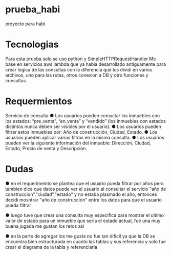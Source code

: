 # prueba_habi
proyecto para habi

# Tecnologias
Para esta prueba solo se uso python y SimpleHTTPRequestHandler
Me base en servicios aws lambda que ya habia desarrollado antiguamente para crear logica de las consultas
con la diferencia que los dividi en varios archivos, uno para las rutas, otros conexion a DB y otro funciones y consultas

# Requermientos
Servicio de consulta
● Los usuarios pueden consultar los inmuebles con los estados: “pre_venta”, “en_venta” y “vendido” (los inmuebles con estados distintos nunca deben ser visibles por el usuario).
● Los usuarios pueden filtrar estos inmuebles por: Año de construcción, Ciudad, Estado.
● Los usuarios pueden aplicar varios filtros en la misma consulta.
● Los usuarios pueden ver la siguiente información del inmueble: Dirección, Ciudad,
Estado, Precio de venta y Descripción.

# Dudas
 ● en el requerimeinto se plantea que el usuario pueda filtrar por años pero tambien dice que datos puede ver el usuario al consultar el servicio
"año de construccion","ciudad","estado" y no estaba plasmado el año, entonces decidi mosntrar "año de construccion" entre los datos para que el usuario pueda filtrar

 ● luego tuve que crear una consulta muy especifica para mostrar el ultimo valor de estado para un inmueble que seria el estado actual, fue una muy buena jugada
me gustan los retos asi 

 ● en la parte de agregar los me gusta no fue tan dificil ya que la DB se encuentra bien estructurada en cuanto las tablas y sus referencia y solo fue crear el diagrama de la tabla y referenciarla
